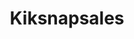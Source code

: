 ---
title: Kiksnapsales
crosslinks:
- Emmycity
- XXXcitedBrunette
- KikiPawg
- noellespanties
- AdrysNaughtyanNice
- MarieClaire
- u_imguralbumbot
- Fruit_n_Honey
- LunaTeas
- anniespantiesxx
- peachesdoe97
- RebeccaStilles69
- livven
- ChloeSells
- scarvesandstuff
- titshansen
- AsianC
- RainbowHemlock
- KIKSnaps
- PurpleSong
---